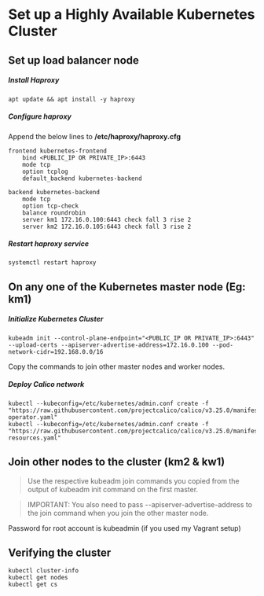 # Set up a Highly Available Kubernetes Cluster

## Set up load balancer node
##### Install Haproxy
```
apt update && apt install -y haproxy
```
##### Configure haproxy
Append the below lines to **/etc/haproxy/haproxy.cfg**
```
frontend kubernetes-frontend
    bind <PUBLIC_IP OR PRIVATE_IP>:6443
    mode tcp
    option tcplog
    default_backend kubernetes-backend

backend kubernetes-backend
    mode tcp
    option tcp-check
    balance roundrobin
    server km1 172.16.0.100:6443 check fall 3 rise 2
    server km2 172.16.0.105:6443 check fall 3 rise 2
```
##### Restart haproxy service
```
systemctl restart haproxy
```

## On any one of the Kubernetes master node (Eg: km1)
##### Initialize Kubernetes Cluster
```
kubeadm init --control-plane-endpoint="<PUBLIC_IP OR PRIVATE_IP>:6443" --upload-certs --apiserver-advertise-address=172.16.0.100 --pod-network-cidr=192.168.0.0/16
```
Copy the commands to join other master nodes and worker nodes.
##### Deploy Calico network
```
kubectl --kubeconfig=/etc/kubernetes/admin.conf create -f "https://raw.githubusercontent.com/projectcalico/calico/v3.25.0/manifests/tigera-operator.yaml"
kubectl --kubeconfig=/etc/kubernetes/admin.conf create -f "https://raw.githubusercontent.com/projectcalico/calico/v3.25.0/manifests/custom-resources.yaml"
```

## Join other nodes to the cluster (km2 & kw1)
> Use the respective kubeadm join commands you copied from the output of kubeadm init command on the first master.

> IMPORTANT: You also need to pass --apiserver-advertise-address to the join command when you join the other master node.

Password for root account is kubeadmin (if you used my Vagrant setup)

## Verifying the cluster
```
kubectl cluster-info
kubectl get nodes
kubectl get cs
```
